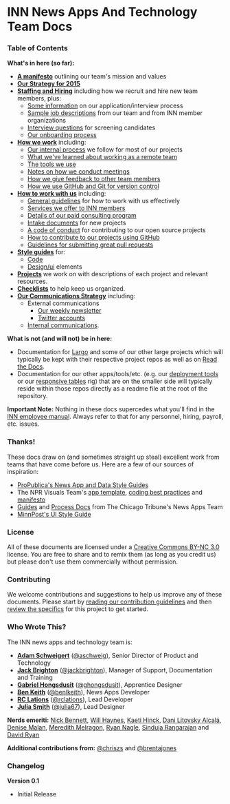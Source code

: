 # INN News Apps And Technology Team Docs

### Table of Contents

**What's in here (so far):**

-  **[A manifesto](manifesto.md)** outlining our team's mission and values
-  **[Our Strategy for 2015](/strategy/2015.md)**
-  **[Staffing and Hiring](/staffing)** including how we recruit and hire new team members, plus:
    - [Some information](/staffing/application-process.md) on our application/interview process
	- [Sample job descriptions](/staffing/job-descriptions) from our team and from INN member organizations
	- [Interview questions](/staffing/hiring/interview-questions.md) for screening candidates
	- [Our onboarding process](/staffing/onboarding)
-  **[How we work](/how-we-work)** including:
	- [Our internal process](/how-we-work/process.md) we follow for most of our projects
	- [What we've learned about working as a remote team](/how-we-work/remote-work.md)
	- [The tools we use](/how-we-work/tools.md)
	- [Notes on how we conduct meetings](/how-we-work/meetings.md)
	- [How we give feedback to other team members](/how-we-work/feedback.md)
	- [How we use GitHub and Git for version control](/how-we-work/version-control.md)
-  **[How to work with us](/how-to-work-with-us)** including:
	- [General guidelines](/how-to-work-with-us) for how to work with us effectively
	- [Services we offer to INN members](/how-to-work-with-us/member-services.md)
	- [Details of our paid consulting program](/how-to-work-with-us/consulting/readme.md)
	- [Intake documents](/how-to-work-with-us/intake-procedure.md) for new projects
	- [A code of conduct](/how-to-work-with-us/contributing.md) for contributing to our open source projects
	- [How to contribute to our projects using GitHub](/how-to-work-with-us/via-github.md)
	- [Guidelines for submitting great pull requests](/how-to-work-with-us/pull-requests.md)
-  **[Style guides](/style-guides)** for:
	- [Code](/style-guides/code)
	- [Design/ui](/style-guides/design) elements
-  **[Projects](/projects)** we work on with descriptions of each project and relevant resources.
-  **[Checklists](/checklists)** to help keep us organized.
-  **[Our Communications Strategy](/communications)** including:
	-  External communications
		- [Our weekly newsletter](/communications/newsletter)
		- [Twitter accounts](/communications/twitter.md)
	- [Internal communications](/communications/internal-communications).

**What is not (and will not) be in here:**

-  Documentation for [Largo](http://largoproject.org) and some of our other large projects which will typically be kept with their respective project repos as well as on [Read the Docs](https://readthedocs.org/).
-  Documentation for our other apps/tools/etc. (e.g. our [deployment tools](https://github.com/INN/deploy-tools) or our [responsive tables](https://github.com/INN/responsive-tables) rig) that are on the smaller side will typically reside within those repos directly as a readme file at the root of the repository.

**Important Note:** Nothing in these docs supercedes what you'll find in the [INN employee manual](https://www.dropbox.com/s/cu1xe7kgfg6cm3r/INNEmployeePolicyManual_v1.4_070115.pdf?dl=0). Always refer to that for any personnel, hiring, payroll, etc. issues.

### Thanks!

These docs draw on (and sometimes straight up steal) excellent work from teams that have come before us. Here are a few of our sources of inspiration:

- [ProPublica's News App and Data Style Guides](https://github.com/propublica/guides)
- The NPR Visuals Team's [app template](https://github.com/nprapps/app-template), [coding best practices](https://github.com/nprapps/bestpractices) and [manifesto](http://blog.apps.npr.org/2014/06/04/how-we-work.html)
- [Guides](https://github.com/newsapps/guides) and [Process Docs](http://blog.apps.chicagotribune.com/2014/03/05/everything-you-ever-wanted-to-know-about-the-news-apps-process/) from The Chicago Tribune's News Apps Team
- [MinnPost's UI Style Guide](https://github.com/MinnPost/minnpost-styles)


### License

All of these documents are licensed under a [Creative Commons BY-NC 3.0](http://creativecommons.org/licenses/by-nc/3.0/) license. You are free to share and to remix them (as long as you credit us) but please don't use them commercially without permission.

### Contributing

We welcome contributions and suggestions to help us improve any of these documents. Please start by [reading our contribution guidelines](/how-to-work-with-us/contributing.md) and then [review the specifics](contributing.md) for this project to get started.

### Who Wrote This?

The INN news apps and technology team is:

-  **[Adam Schweigert](https://github.com/aschweigert)** ([@aschweig](http://twitter.com/aschweig)), Senior Director of Product and Technology
-  **[Jack Brighton](http://github.com/jackbrighton)** ([@jackbrighton](http://twitter.com/jackbrighton)), Manager of Support, Documentation and Training
-  **[Gabriel Hongsdusit](https://github.com/gabehong)** ([@ghongsdusit](https://twitter.com/ghongsdusit)), Apprentice Designer
-  **[Ben Keith](https://github.com/benlk)** ([@benlkeith](http://twitter.com/benlkeith)), News Apps Developer
-  **[RC Lations](https://github.com/rclations)** ([@rclations](https://twitter.com/rclations)), Lead Developer
-  **[Julia Smith](https://github.com/julia67)** ([@julia67](https://twitter.com/julia67)), Lead Designer

**Nerds emeriti:** [Nick Bennett](https://github.com/tothebeat), [Will Haynes](https://github.com/willhaynes), [Kaeti Hinck](https://github.com/kaeti), [Dani Litovsky Alcalá](https://github.com/danilito19), [Denise Malan](https://github.com/dnmalan), [Meredith Melragon](https://github.com/meredithinn), [Ryan Nagle](https://github.com/rnagle), [Sinduja Rangarajan](https://github.com/cynduja) and [David Ryan](https://github.com/dryanmedia)

**Additional contributions from:** [@chriszs](https://github.com/chriszs) and [@brentajones](https://github.com/brentajones)

### Changelog

**Version 0.1**

- Initial Release

